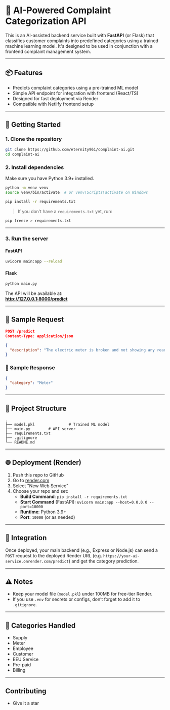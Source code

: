 

# 🧠 AI-Powered Complaint Categorization API

This is an AI-assisted backend service built with **FastAPI** (or Flask) that classifies customer complaints into predefined categories using a trained machine learning model. It's designed to be used in conjunction with a frontend complaint management system.

---

## 📦 Features

- Predicts complaint categories using a pre-trained ML model
- Simple API endpoint for integration with frontend (React/TS)
- Designed for fast deployment via Render
- Compatible with Netlify frontend setup

---

## 🚀 Getting Started

### 1. Clone the repository

```bash
git clone https://github.com/eternity961/complaint-ai.git
cd complaint-ai
```

### 2. Install dependencies

Make sure you have Python 3.9+ installed.

```bash
python -m venv venv
source venv/bin/activate  # or venv\Scripts\activate on Windows

pip install -r requirements.txt
```

> If you don’t have a `requirements.txt` yet, run:
```bash
pip freeze > requirements.txt
```

---

### 3. Run the server

#### FastAPI
```bash
uvicorn main:app --reload
```

#### Flask
```bash
python main.py
```

The API will be available at:  
**http://127.0.0.1:8000/predict**

---

## 🧪 Sample Request

```json
POST /predict
Content-Type: application/json

{
  "description": "The electric meter is broken and not showing any readings."
}
```

### 🧠 Sample Response

```json
{
  "category": "Meter"
}
```

---

## 📁 Project Structure

```
.
├── model.pkl               # Trained ML model
├── main.py        # API server
├── requirements.txt
├── .gitignore
└── README.md
```

---

## 🌐 Deployment (Render)

1. Push this repo to GitHub
2. Go to [render.com](https://render.com)
3. Select "New Web Service"
4. Choose your repo and set:
   - **Build Command**: `pip install -r requirements.txt`
   - **Start Command** (FastAPI): `uvicorn main:app --host=0.0.0.0 --port=10000`
   - **Runtime**: Python 3.9+
   - **Port**: `10000` (or as needed)

---

## 🤝 Integration

Once deployed, your main backend (e.g., Express or Node.js) can send a `POST` request to the deployed Render URL (e.g. `https://your-ai-service.onrender.com/predict`) and get the category prediction.

---

## ⚠️ Notes

- Keep your model file (`model.pkl`) under 100MB for free-tier Render.
- If you use `.env` for secrets or configs, don’t forget to add it to `.gitignore`.

---

## 🧠 Categories Handled

- Supply  
- Meter  
- Employee  
- Customer  
- EEU Service  
- Pre-paid  
- Billing

---

## Contributing

- Give it a star
